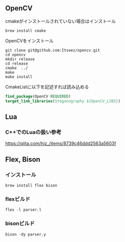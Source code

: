 ## OpenCV
cmakeがインストールされていない場合はインストール
```shell
brew install cmake
```

OpenCVをインストール
```shell
git clone git@github.com:Itseez/opencv.git
cd opencv
mkdir release
cd release
cmake  ../
make
make install
```

CmakeListに以下を記述すれば読み込める
```cmake
find_package(OpenCV REQUIRED)
target_link_libraries(Steganography ${OpenCV_LIBS})
```

## Lua
### C++でのLuaの扱い参考
https://qiita.com/hiz_/items/8739c46ddd2563a5603f

## Flex, Bison
### インストール
```shell
brew install flex bison
```

### flexビルド
```shell
flex -l parser.l
```

### bisonビルド
```shell
bison -dy parser.y
```